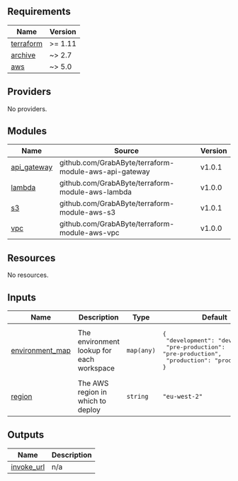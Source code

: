 <!-- BEGIN_TF_DOCS -->
## Requirements

| Name | Version |
|------|---------|
| <a name="requirement_terraform"></a> [terraform](#requirement\_terraform) | >= 1.11 |
| <a name="requirement_archive"></a> [archive](#requirement\_archive) | ~> 2.7 |
| <a name="requirement_aws"></a> [aws](#requirement\_aws) | ~> 5.0 |

## Providers

No providers.

## Modules

| Name | Source | Version |
|------|--------|---------|
| <a name="module_api_gateway"></a> [api\_gateway](#module\_api\_gateway) | github.com/GrabAByte/terraform-module-aws-api-gateway | v1.0.1 |
| <a name="module_lambda"></a> [lambda](#module\_lambda) | github.com/GrabAByte/terraform-module-aws-lambda | v1.0.0 |
| <a name="module_s3"></a> [s3](#module\_s3) | github.com/GrabAByte/terraform-module-aws-s3 | v1.0.1 |
| <a name="module_vpc"></a> [vpc](#module\_vpc) | github.com/GrabAByte/terraform-module-aws-vpc | v1.0.0 |

## Resources

No resources.

## Inputs

| Name | Description | Type | Default | Required |
|------|-------------|------|---------|:--------:|
| <a name="input_environment_map"></a> [environment\_map](#input\_environment\_map) | The environment lookup for each workspace | `map(any)` | <pre>{<br/>  "development": "development",<br/>  "pre-production": "pre-production",<br/>  "production": "production"<br/>}</pre> | no |
| <a name="input_region"></a> [region](#input\_region) | The AWS region in which to deploy | `string` | `"eu-west-2"` | no |

## Outputs

| Name | Description |
|------|-------------|
| <a name="output_invoke_url"></a> [invoke\_url](#output\_invoke\_url) | n/a |
<!-- END_TF_DOCS -->